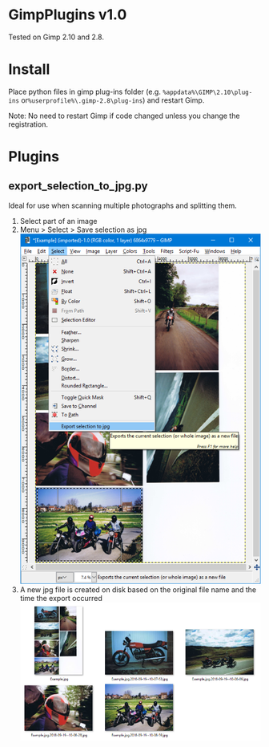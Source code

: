 # GimpPlugins v1.0
Tested on Gimp 2.10 and 2.8.

# Install

 Place python files in gimp plug-ins folder (e.g. `%appdata%\GIMP\2.10\plug-ins` or`%userprofile%\.gimp-2.8\plug-ins`) and restart Gimp.

 Note: No need to restart Gimp if code changed unless you change the registration.

 # Plugins

 ## export_selection_to_jpg.py  

 Ideal for use when scanning multiple photographs and splitting them.

 1. Select part of an image
 2. Menu > Select > Save selection as jpg  
![Menu item in Gimp](doc/screenshot1.png "Menu item in Gimp")
 3. A new jpg file is created on disk based on the original file name and the time the export occurred  
 ![Files on disk](doc/output.png "Files on disk")
